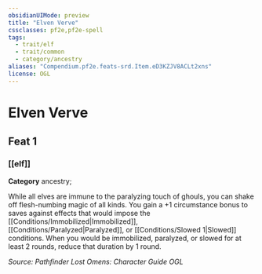 ```yaml
---
obsidianUIMode: preview
title: "Elven Verve"
cssclasses: pf2e,pf2e-spell
tags:
  - trait/elf
  - trait/common
  - category/ancestry
aliases: "Compendium.pf2e.feats-srd.Item.eD3KZJV8ACLt2xns"
license: OGL
---
```

# Elven Verve
## Feat 1
### [[elf]]

**Category** ancestry; 




While all elves are immune to the paralyzing touch of ghouls, you can shake off flesh-numbing magic of all kinds. You gain a +1 circumstance bonus to saves against effects that would impose the [[Conditions/Immobilized|Immobilized]], [[Conditions/Paralyzed|Paralyzed]], or [[Conditions/Slowed 1|Slowed]] conditions. When you would be immobilized, paralyzed, or slowed for at least 2 rounds, reduce that duration by 1 round.

*Source: Pathfinder Lost Omens: Character Guide*
*OGL*